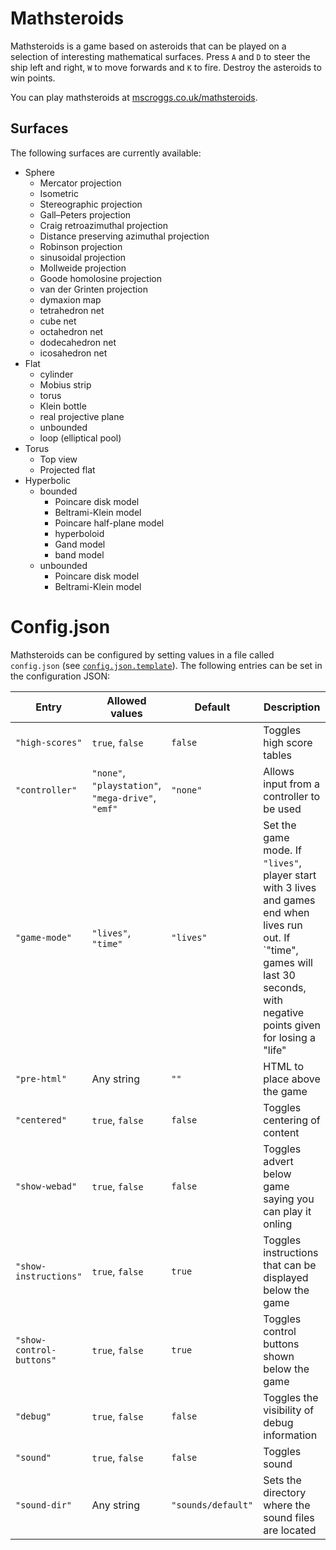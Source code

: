 # Mathsteroids
Mathsteroids is a game based on asteroids that can be played on a selection of interesting mathematical surfaces.
Press `A` and `D` to steer the ship left and right, `W` to move forwards and `K` to fire. Destroy the asteroids to win points.

You can play mathsteroids at [mscroggs.co.uk/mathsteroids](http://www.mscroggs.co.uk/mathsteroids).

## Surfaces
The following surfaces are currently available:

* Sphere
  * Mercator projection
  * Isometric
  * Stereographic projection
  * Gall–Peters projection
  * Craig retroazimuthal projection
  * Distance preserving azimuthal projection
  * Robinson projection
  * sinusoidal projection
  * Mollweide projection
  * Goode homolosine projection
  * van der Grinten projection
  * dymaxion map
  * tetrahedron net
  * cube net
  * octahedron net
  * dodecahedron net
  * icosahedron net
* Flat
  * cylinder
  * Mobius strip
  * torus
  * Klein bottle
  * real projective plane
  * unbounded
  * loop (elliptical pool)
* Torus
  * Top view
  * Projected flat
* Hyperbolic
  * bounded
    * Poincare disk model
    * Beltrami-Klein model
    * Poincare half-plane model
    * hyperboloid
    * Gand model
    * band model
  * unbounded
    * Poincare disk model
    * Beltrami-Klein model

# Config.json
Mathsteroids can be configured by setting values in a file called `config.json`
(see [`config.json.template`](config.json.template)). The following entries can be set
in the configuration JSON:

| Entry                    | Allowed values       | Default            | Description |
| ------------------------ | -------------------- | ------------------ | ----------- |
| `"high-scores"`          | `true`, `false`      | `false`            | Toggles high score tables |
| `"controller"`           | `"none"`, `"playstation"`, `"mega-drive"`, `"emf"` | `"none"`           | Allows input from a controller to be used |
| `"game-mode"`            | `"lives"`, `"time"`  | `"lives"`          | Set the game mode. If `"lives"`, player start with 3 lives and games end when lives run out. If `"time", games will last 30 seconds, with negative points given for losing a "life" |
| `"pre-html"`             | Any string           | `""`               | HTML to place above the game |
| `"centered"`             | `true`, `false`      | `false`            | Toggles centering of content |
| `"show-webad"`           | `true`, `false`      | `false`            | Toggles advert below game saying you can play it onling|
| `"show-instructions"`    | `true`, `false`      | `true`             | Toggles instructions that can be displayed below the game |
| `"show-control-buttons"` | `true`, `false`      | `true`             | Toggles control buttons shown below the game |
| `"debug"`                | `true`, `false`      | `false`            | Toggles the visibility of debug information |
| `"sound"`                | `true`, `false`      | `false`            | Toggles sound |
| `"sound-dir"`            | Any string           | `"sounds/default"` | Sets the directory where the sound files are located |
